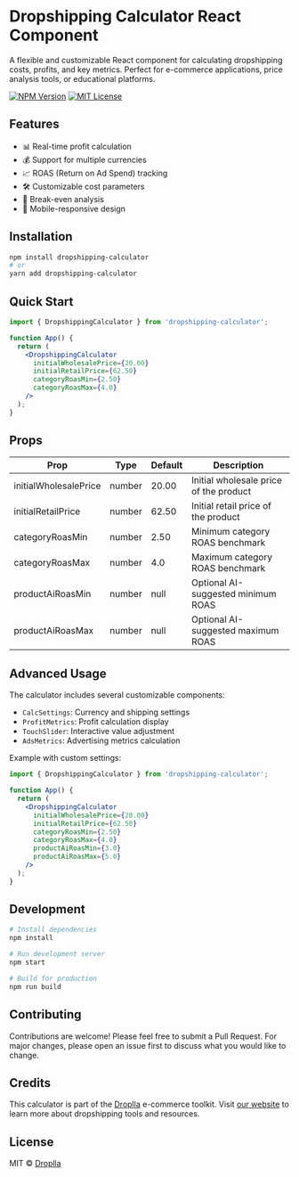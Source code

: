 # Dropshipping Calculator React Component

A flexible and customizable React component for calculating dropshipping costs, profits, and key metrics. Perfect for e-commerce applications, price analysis tools, or educational platforms.

[![NPM Version][npm-version-image]][npm-url]
[![MIT License][license-image]][license-url]

## Features

- 📊 Real-time profit calculation
- 💰 Support for multiple currencies
- 📈 ROAS (Return on Ad Spend) tracking
- 🛠️ Customizable cost parameters
- 🎯 Break-even analysis
- 📱 Mobile-responsive design

## Installation

```bash
npm install dropshipping-calculator
# or
yarn add dropshipping-calculator
```

## Quick Start

```jsx
import { DropshippingCalculator } from 'dropshipping-calculator';

function App() {
  return (
    <DropshippingCalculator
      initialWholesalePrice={20.00}
      initialRetailPrice={62.50}
      categoryRoasMin={2.50}
      categoryRoasMax={4.0}
    />
  );
}
```

## Props

| Prop | Type | Default | Description |
|------|------|---------|-------------|
| initialWholesalePrice | number | 20.00 | Initial wholesale price of the product |
| initialRetailPrice | number | 62.50 | Initial retail price of the product |
| categoryRoasMin | number | 2.50 | Minimum category ROAS benchmark |
| categoryRoasMax | number | 4.0 | Maximum category ROAS benchmark |
| productAiRoasMin | number | null | Optional AI-suggested minimum ROAS |
| productAiRoasMax | number | null | Optional AI-suggested maximum ROAS |

## Advanced Usage

The calculator includes several customizable components:

- `CalcSettings`: Currency and shipping settings
- `ProfitMetrics`: Profit calculation display
- `TouchSlider`: Interactive value adjustment
- `AdsMetrics`: Advertising metrics calculation

Example with custom settings:

```jsx
import { DropshippingCalculator } from 'dropshipping-calculator';

function App() {
  return (
    <DropshippingCalculator
      initialWholesalePrice={20.00}
      initialRetailPrice={62.50}
      categoryRoasMin={2.50}
      categoryRoasMax={4.0}
      productAiRoasMin={3.0}
      productAiRoasMax={5.0}
    />
  );
}
```

## Development

```bash
# Install dependencies
npm install

# Run development server
npm start

# Build for production
npm run build

```

## Contributing

Contributions are welcome! Please feel free to submit a Pull Request. For major changes, please open an issue first to discuss what you would like to change.

## Credits

This calculator is part of the [Droplla](https://www.droplla.com) e-commerce toolkit. Visit [our website](https://www.droplla.com) to learn more about dropshipping tools and resources.

## License

MIT © [Droplla](https://www.droplla.com)

[npm-version-image]: https://img.shields.io/npm/v/dropshipping-calculator.svg
[npm-url]: https://npmjs.org/package/dropshipping-calculator
[license-image]: https://img.shields.io/badge/license-MIT-blue.svg
[license-url]: LICENSE